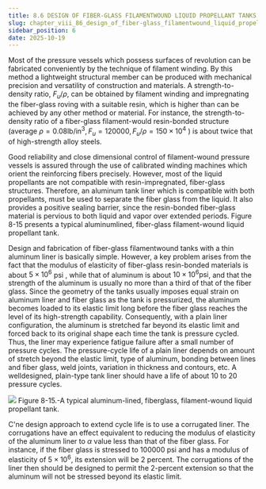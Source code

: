 ```yaml
---
title: 8.6 DESIGN OF FIBER-GLASS FILAMENTWOUND LIQUID PROPELLANT TANKS
slug: chapter_viii_86_design_of_fiber-glass_filamentwound_liquid_propellant_tanks
sidebar_position: 6
date: 2025-10-19
---
```


Most of the pressure vessels which possess surfaces of revolution can be fabricated conveniently by the technique of filament winding. By this method a lightweight structural member can
be produced with mechanical precision and versatility of construction and materials. A strength-to-density ratio, $F_{u} / \rho$, can be obtained by filament winding and impregnating the fiber-glass roving with a suitable resin, which is higher than can be achieved by any other method or material. For instance, the strength-to-density ratio of a fiber-glass filament-would resin-bonded structure (average $\rho=0.08 \mathrm{lb} / \mathrm{in}^{3}, F_{u}=120000, F_{u} / \rho =150 \times 10^{4}$ ) is about twice that of high-strength alloy steels.

Good reliability and close dimensional control of filament-wound pressure vessels is assured through the use of calibrated winding machines which orient the reinforcing fibers precisely. However, most of the liquid propellants are not compatible with resin-impregnated, fiber-glass structures. Therefore, an aluminum tank liner which is compatible with both propellants, must be used to separate the fiber glass from the liquid. It also provides a positive sealing barrier, since the resin-bonded fiber-glass material is pervious to both liquid and vapor over extended periods. Figure 8-15 presents a typical aluminumlined, fiber-glass filament-wound liquid propellant tank.

Design and fabrication of fiber-glass filamentwound tanks with a thin aluminum liner is basically simple. However, a key problem arises from the fact that the modulus of elasticity of fiber-glass resin-bonded materials is about $5 \times 10^{6}$ psi , while that of aluminum is about $10 \times 10^{6} \mathrm{psi}$, and that the strength of the aluminum is usually no more than a third of that of the fiber glass. Since the geometry of the tanks usually imposes equal strain on aluminum liner and fiber glass as the tank is pressurized, the aluminum becomes loaded to its elastic limit long before the fiber glass reaches the level of its high-strength capability. Consequently, with a plain liner configuration, the aluminum is stretched far beyond its elastic limit and forced back to its original shape each time the tank is pressure cycled. Thus, the liner may experience fatigue failure after a small number of pressure cycles. The pressure-cycle life of a plain liner depends on amount of stretch beyond the elastic limit, type of aluminum, bonding between lines and fiber glass, weld joints, variation in thickness and contours, etc. A welldesigned, plain-type tank liner should have a life of about 10 to 20 pressure cycles.

![](/img/DLPRE/image_297.jpg)
Figure 8-15.-A typical aluminum-lined, fiberglass, filament-wound liquid propellant tank.

C'ne design approach to extend cycle life is to use a corrugated liner. The corrugations have an effect equivalent to reducing the modulus of elasticity of the aluminum liner to $\alpha$ value less than that of the fiber glass. For instance, if the fiber glass is stressed to 100000 psi and has a modulus of elasticity of $5 \times 10^{6}$, its extension will be 2 percent. The corrugations of the liner then should be designed to permit the 2-percent extension so that the aluminum will not be stressed beyond its elastic limit.